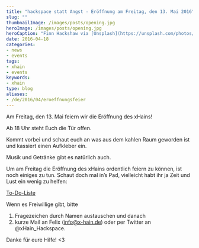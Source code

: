 ```yaml
---
title: "hackspace statt Angst - Eröffnung am Freitag, den 13. Mai 2016"
slug: ""
thumbnailImage: /images/posts/opening.jpg
heroImage: /images/posts/opening.jpg
heroCaption: "Finn Hackshaw via [Unsplash](https://unsplash.com/photos/FQgI8AD-BSg) ([CC0](https://creativecommons.org/publicdomain/zero/1.0/deed.de))"
date: 2016-04-18
categories:
- news
- events
tags:
- xhain
- events
keywords:
- xhain
type: blog
aliases:
- /de/2016/04/eroeffnungsfeier
---
```


Am Freitag, den 13. Mai feiern wir die Eröffnung des xHains!  

Ab 18 Uhr steht Euch die Tür offen.

Kommt vorbei und schaut euch an was aus dem kahlen Raum geworden ist und kassiert einen Aufkleber ein.

Musik und Getränke gibt es natürlich auch.

<!--more-->

Um am Freitag die Eröffnung des xHains ordentlich feiern zu können, ist noch einiges zu tun.
Schaut doch mal in’s Pad, vielleicht habt ihr ja Zeit und Lust ein wenig zu helfen:

[To-Do-Liste](http://pad.okfn.org/p/xHain "To-Do-Liste")

Wenn es Freiwillige gibt, bitte

1.  Fragezeichen durch Namen austauschen und danach
2.  kurze Mail an Felix (info@x-hain.de) oder per Twitter an @xHain_Hackspace.

Danke für eure Hilfe! <3
